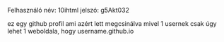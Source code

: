 Felhasználó név: 10ihtml
jelszó: g5Akt032

ez egy github profil ami azért lett megcsinálva mivel 1 usernek csak úgy lehet 1 weboldala, hogy username.github.io
